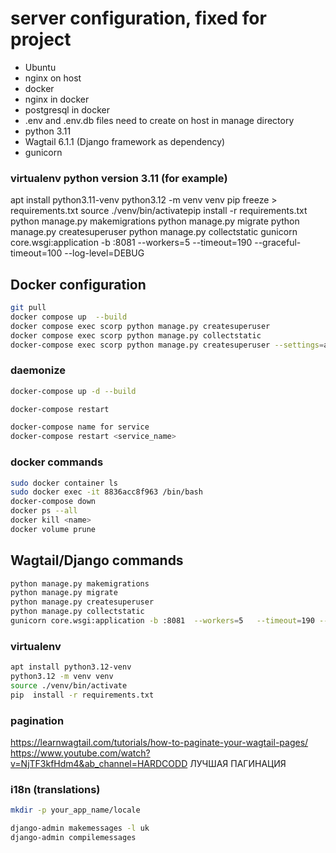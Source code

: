 # server configuration, fixed for project
- Ubuntu
- nginx on host
- docker
- nginx in docker
- postgresql in docker
- .env and .env.db files need to create on host in manage directory
- python 3.11
- Wagtail 6.1.1 (Django framework as dependency)
- gunicorn

### virtualenv python version 3.11 (for example)
apt install python3.11-venv
python3.12 -m venv venv
pip freeze > requirements.txt
source ./venv/bin/activatepip  install -r requirements.txt
python manage.py makemigrations
python manage.py migrate
python manage.py createsuperuser
python manage.py collectstatic
gunicorn core.wsgi:application -b :8081  --workers=5   --timeout=190 --graceful-timeout=100 --log-level=DEBUG



## Docker configuration

```bash
git pull
docker compose up  --build
docker compose exec scorp python manage.py createsuperuser
docker compose exec scorp python manage.py collectstatic
docker-compose exec scorp python manage.py createsuperuser --settings=app.settings.production
```

### daemonize

```bash
docker-compose up -d --build

docker-compose restart

docker-compose name for service
docker-compose restart <service_name>
```


### docker commands

```bash
sudo docker container ls
sudo docker exec -it 8836acc8f963 /bin/bash
docker-compose down
docker ps --all
docker kill <name>
docker volume prune
```

## Wagtail/Django commands

```bash
python manage.py makemigrations
python manage.py migrate
python manage.py createsuperuser
python manage.py collectstatic
gunicorn core.wsgi:application -b :8081  --workers=5   --timeout=190 --graceful-timeout=100 --log-level=DEBUG
```

### virtualenv
```bash
apt install python3.12-venv
python3.12 -m venv venv
source ./venv/bin/activate
pip  install -r requirements.txt
```

### pagination
https://learnwagtail.com/tutorials/how-to-paginate-your-wagtail-pages/
https://www.youtube.com/watch?v=NjTF3kfHdm4&ab_channel=HARDCODD ЛУЧШАЯ ПАГИНАЦИЯ


### i18n (translations)

```bash
mkdir -p your_app_name/locale
```

```bash
django-admin makemessages -l uk
django-admin compilemessages
```